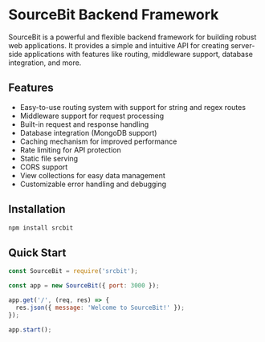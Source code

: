 # SourceBit Backend Framework

SourceBit is a powerful and flexible backend framework for building robust web applications. It provides a simple and intuitive API for creating server-side applications with features like routing, middleware support, database integration, and more.

## Features

- Easy-to-use routing system with support for string and regex routes
- Middleware support for request processing
- Built-in request and response handling
- Database integration (MongoDB support)
- Caching mechanism for improved performance
- Rate limiting for API protection
- Static file serving
- CORS support
- View collections for easy data management
- Customizable error handling and debugging

## Installation

```bash
npm install srcbit
```

## Quick Start
```javascript
const SourceBit = require('srcbit');

const app = new SourceBit({ port: 3000 });

app.get('/', (req, res) => {
  res.json({ message: 'Welcome to SourceBit!' });
});

app.start();
```
